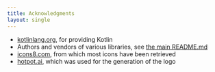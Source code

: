 ```yaml
---
title: Acknowledgments
layout: single
---
```


* [kotlinlang.org](https://kotlinlang.org/), for providing Kotlin
* Authors and vendors of various libraries, see [the main README.md](https://github.com/aibtra/aibtra/blob/main/README.md#dependencies)
* [icons8.com](https://icons8.com/license), from which most icons have been retrieved
* [hotpot.ai](https://hotpot.ai), which was used for the generation of the logo

